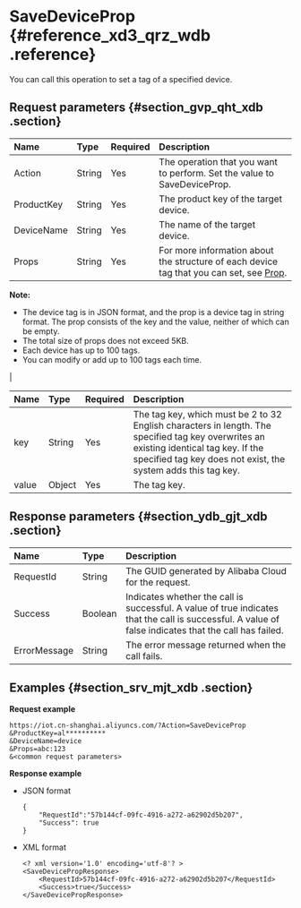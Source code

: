 # SaveDeviceProp {#reference_xd3_qrz_wdb .reference}

You can call this operation to set a tag of a specified device.

## Request parameters {#section_gvp_qht_xdb .section}

|Name|Type|Required|Description|
|:---|:---|:-------|:----------|
|Action|String|Yes|The operation that you want to perform. Set the value to SaveDeviceProp.|
|ProductKey|String|Yes|The product key of the target device.|
|DeviceName|String|Yes|The name of the target device.|
|Props|String|Yes| For more information about the structure of each device tag that you can set, see [Prop](#table_rxn_33t_xdb).

 **Note:** 

-   The device tag is in JSON format, and the prop is a device tag in string format. The prop consists of the key and the value, neither of which can be empty.
-   The total size of props does not exceed 5KB.
-   Each device has up to 100 tags.
-   You can modify or add up to 100 tags each time.

 |

|Name|Type|Required|Description|
|:---|:---|:-------|:----------|
|key|String|Yes|The tag key, which must be 2 to 32 English characters in length. The specified tag key overwrites an existing identical tag key. If the specified tag key does not exist, the system adds this tag key.|
|value|Object|Yes|The tag key.|

## Response parameters {#section_ydb_gjt_xdb .section}

|Name|Type|Description|
|:---|:---|:----------|
|RequestId|String|The GUID generated by Alibaba Cloud for the request.|
|Success|Boolean|Indicates whether the call is successful. A value of true indicates that the call is successful. A value of false indicates that the call has failed.|
|ErrorMessage|String|The error message returned when the call fails.|

## Examples {#section_srv_mjt_xdb .section}

**Request example**

```
https://iot.cn-shanghai.aliyuncs.com/?Action=SaveDeviceProp
&ProductKey=al**********
&DeviceName=device
&Props=abc:123
&<common request parameters>
```

**Response example**

-   JSON format

    ```
    {
        "RequestId":"57b144cf-09fc-4916-a272-a62902d5b207",
        "Success": true
    }
    ```

-   XML format

    ```
    <? xml version='1.0' encoding='utf-8'? >
    <SaveDevicePropResponse>
        <RequestId>57b144cf-09fc-4916-a272-a62902d5b207</RequestId>
        <Success>true</Success>
    </SaveDevicePropResponse>
    ```


